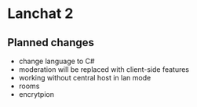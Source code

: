 # Lanchat 2

## Planned changes
* change language to C#
* moderation will be replaced with client-side features
* working without central host in lan mode
* rooms
* encrytpion